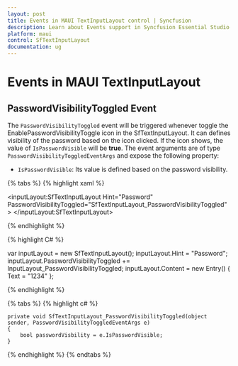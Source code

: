 ```yaml
---
layout: post
title: Events in MAUI TextInputLayout control | Syncfusion
description: Learn about Events support in Syncfusion Essential Studio MAUI TextInputLayout control, its elements, and more.
platform: maui
control: SfTextInputLayout
documentation: ug
---
```


# Events in MAUI TextInputLayout

## PasswordVisibilityToggled Event

The `PasswordVisibilityToggled` event will be triggered whenever toggle the EnablePasswordVisibilityToggle icon in the SfTextInputLayout. It can defines visibility of the password based on the icon clicked. If the icon shows, the value of `IsPasswordVisible` will be **true**. The event arguments are of type `PasswordVisibilityToggledEventArgs` and expose the following property:

* `IsPasswordVisible`: Its value is defined based on the password visibility.

{% tabs %} 
{% highlight xaml %} 

<inputLayout:SfTextInputLayout  Hint="Password" 
                                PasswordVisibilityToggled="SfTextInputLayout_PasswordVisibilityToggled">
    <Entry Text="1234"/>
</inputLayout:SfTextInputLayout>  
 
{% endhighlight %}

{% highlight C# %} 

var inputLayout = new SfTextInputLayout();
inputLayout.Hint = "Password";
inputLayout.PasswordVisibilityToggled += InputLayout_PasswordVisibilityToggled;
inputLayout.Content = new Entry() { Text = "1234" }; 

{% endhighlight %}

{% tabs %}
{% highlight c# %}
    
    private void SfTextInputLayout_PasswordVisibilityToggled(object sender, PasswordVisibilityToggledEventArgs e)
	{
    	bool passwordVisbility = e.IsPasswordVisible;
	}

{% endhighlight %}
{% endtabs %}
